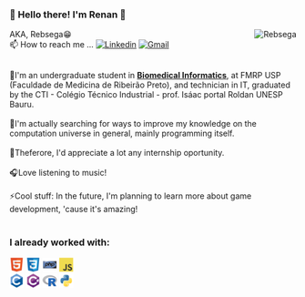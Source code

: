 <!--
**Rebsega/Rebsega** is a ✨ _special_ ✨ repository because its `README.md` (this file) appears on your GitHub profile.

Here are some ideas to get you started:

- 🔭 I’m currently working on ...
- 🌱 I’m currently learning ...
- 👯 I’m looking to collaborate on ...
- 🤔 I’m looking for help with ...
- 💬 Ask me about ...
- 
- 😄 Pronouns: ...
- ⚡ Fun fact: ...
-->

### 🙌 Hello there! I'm Renan 🙌
AKA, Rebsega😁
<img align="right" vertical-align="center" src="https://komarev.com/ghpvc/?username=Rebsega" alt="Rebsega" /><br>
📫 How to reach me ...
[![Linkedin](https://img.shields.io/badge/LinkedIn-0077B5?style=for-the-badge&logo=linkedin&logoColor=white)](https://linkedin.com/in/renan-barbieri-segamarchi/)
[![Gmail](https://img.shields.io/badge/Gmail-D14836?style=for-the-badge&logo=gmail&logoColor=white)
](mailto:renan.barbieri.s@usp.br)<br><br>

🔭I'm an undergraduate student in <b><a href="http://ibm.fmrp.usp.br">Biomedical Informatics</a></b>, at FMRP USP (Faculdade de Medicina de Ribeirão Preto), and technician in IT, graduated by the CTI - Colégio Técnico Industrial - prof. Isáac portal Roldan UNESP Bauru.<br><br>
🤔I'm actually searching for ways to improve my knowledge on the computation universe in general, mainly programming itself.<br><br>
🤔Theferore, I'd appreciate a lot any internship oportunity.<br><br>
🎧Love listening to music!<br><br>
⚡Cool stuff: In the future, I'm planning to learn more about game development, 'cause it's amazing!<br><br>

### I already worked with:
<p align="left">
<img src="https://raw.githubusercontent.com/devicons/devicon/master/icons/html5/html5-original.svg" alt="html5"  width="25" height="25"/>
<img src="https://raw.githubusercontent.com/devicons/devicon/master/icons/css3/css3-original.svg" alt="css3"  width="25" height="25"/>
<img src="https://github.com/devicons/devicon/blob/master/icons/php/php-original.svg" alt="php" width="25" height="25"/>
<img src="https://raw.githubusercontent.com/devicons/devicon/master/icons/javascript/javascript-original.svg" alt="javascript" width="25" height="25"/><br>
<img src="https://raw.githubusercontent.com/devicons/devicon/master/icons/c/c-original.svg" alt="c" width="25" height="25"/>
<img src="https://raw.githubusercontent.com/devicons/devicon/master/icons/csharp/csharp-original.svg" alt="csharp" width="25" height="25"/>
<img src="https://raw.githubusercontent.com/devicons/devicon/master/icons/r/r-original.svg" alt="r" width="25" height="25"/>
<img src="https://github.com/devicons/devicon/blob/master/icons/python/python-original.svg" alt="vue" width="25" height="25"/>
</p>

